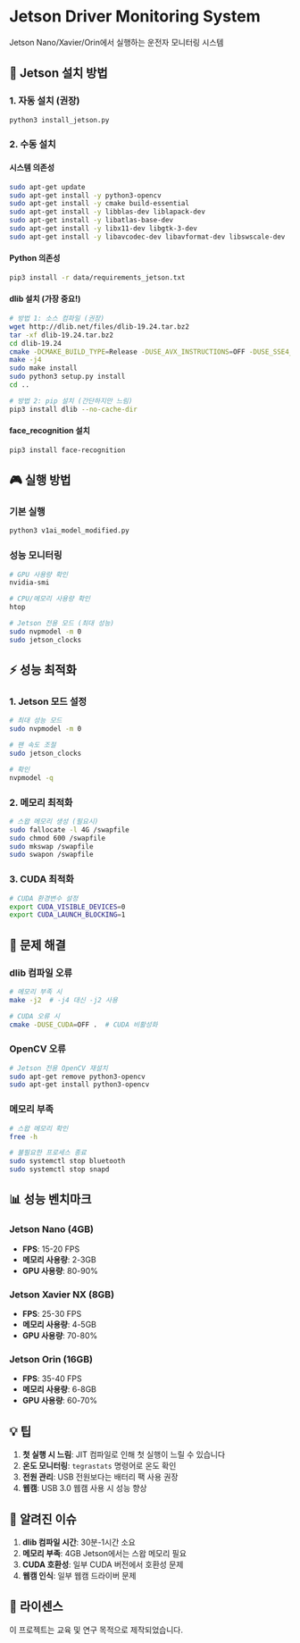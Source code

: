 # Jetson Driver Monitoring System

Jetson Nano/Xavier/Orin에서 실행하는 운전자 모니터링 시스템

## 🚀 Jetson 설치 방법

### 1. 자동 설치 (권장)
```bash
python3 install_jetson.py
```

### 2. 수동 설치

#### 시스템 의존성
```bash
sudo apt-get update
sudo apt-get install -y python3-opencv
sudo apt-get install -y cmake build-essential
sudo apt-get install -y libblas-dev liblapack-dev
sudo apt-get install -y libatlas-base-dev
sudo apt-get install -y libx11-dev libgtk-3-dev
sudo apt-get install -y libavcodec-dev libavformat-dev libswscale-dev
```

#### Python 의존성
```bash
pip3 install -r data/requirements_jetson.txt
```

#### dlib 설치 (가장 중요!)
```bash
# 방법 1: 소스 컴파일 (권장)
wget http://dlib.net/files/dlib-19.24.tar.bz2
tar -xf dlib-19.24.tar.bz2
cd dlib-19.24
cmake -DCMAKE_BUILD_TYPE=Release -DUSE_AVX_INSTRUCTIONS=OFF -DUSE_SSE4_INSTRUCTIONS=OFF -DUSE_SSE2_INSTRUCTIONS=OFF -DUSE_SSE_INSTRUCTIONS=OFF -DUSE_NEON_INSTRUCTIONS=ON -DUSE_BLAS=ON -DUSE_LAPACK=ON -DUSE_CUDA=ON -DCUDA_ARCH_BIN=5.3,6.2,7.2 -DCUDA_ARCH_PTX=5.3,6.2,7.2 .
make -j4
sudo make install
sudo python3 setup.py install
cd ..

# 방법 2: pip 설치 (간단하지만 느림)
pip3 install dlib --no-cache-dir
```

#### face_recognition 설치
```bash
pip3 install face-recognition
```

## 🎮 실행 방법

### 기본 실행
```bash
python3 v1ai_model_modified.py
```

### 성능 모니터링
```bash
# GPU 사용량 확인
nvidia-smi

# CPU/메모리 사용량 확인
htop

# Jetson 전용 모드 (최대 성능)
sudo nvpmodel -m 0
sudo jetson_clocks
```

## ⚡ 성능 최적화

### 1. Jetson 모드 설정
```bash
# 최대 성능 모드
sudo nvpmodel -m 0

# 팬 속도 조절
sudo jetson_clocks

# 확인
nvpmodel -q
```

### 2. 메모리 최적화
```bash
# 스왑 메모리 생성 (필요시)
sudo fallocate -l 4G /swapfile
sudo chmod 600 /swapfile
sudo mkswap /swapfile
sudo swapon /swapfile
```

### 3. CUDA 최적화
```bash
# CUDA 환경변수 설정
export CUDA_VISIBLE_DEVICES=0
export CUDA_LAUNCH_BLOCKING=1
```

## 🔧 문제 해결

### dlib 컴파일 오류
```bash
# 메모리 부족 시
make -j2  # -j4 대신 -j2 사용

# CUDA 오류 시
cmake -DUSE_CUDA=OFF .  # CUDA 비활성화
```

### OpenCV 오류
```bash
# Jetson 전용 OpenCV 재설치
sudo apt-get remove python3-opencv
sudo apt-get install python3-opencv
```

### 메모리 부족
```bash
# 스왑 메모리 확인
free -h

# 불필요한 프로세스 종료
sudo systemctl stop bluetooth
sudo systemctl stop snapd
```

## 📊 성능 벤치마크

### Jetson Nano (4GB)
- **FPS**: 15-20 FPS
- **메모리 사용량**: 2-3GB
- **GPU 사용량**: 80-90%

### Jetson Xavier NX (8GB)
- **FPS**: 25-30 FPS
- **메모리 사용량**: 4-5GB
- **GPU 사용량**: 70-80%

### Jetson Orin (16GB)
- **FPS**: 35-40 FPS
- **메모리 사용량**: 6-8GB
- **GPU 사용량**: 60-70%

## 💡 팁

1. **첫 실행 시 느림**: JIT 컴파일로 인해 첫 실행이 느릴 수 있습니다
2. **온도 모니터링**: `tegrastats` 명령어로 온도 확인
3. **전원 관리**: USB 전원보다는 배터리 팩 사용 권장
4. **웹캠**: USB 3.0 웹캠 사용 시 성능 향상

## 🐛 알려진 이슈

1. **dlib 컴파일 시간**: 30분-1시간 소요
2. **메모리 부족**: 4GB Jetson에서는 스왑 메모리 필요
3. **CUDA 호환성**: 일부 CUDA 버전에서 호환성 문제
4. **웹캠 인식**: 일부 웹캠 드라이버 문제

## 📝 라이센스

이 프로젝트는 교육 및 연구 목적으로 제작되었습니다.

